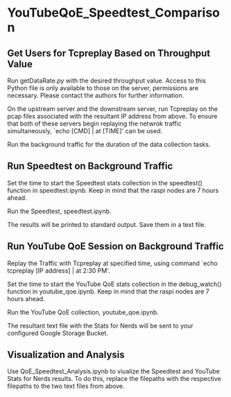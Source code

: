 # YouTubeQoE_Speedtest_Comparison

## Get Users for Tcpreplay Based on Throughput Value

Run getDataRate.py with the desired throughput value. Access to this Python file is only available to those on the server, permissions are necessary. Please contact the authors for further information.

On the upstream server and the downstream server, run Tcpreplay on the pcap files associated with the resultant IP address from above. To ensure that both of these servers begin replaying the netwrok traffic simultaneously, `echo [CMD] | at [TIME]' can be used. 

Run the background traffic for the duration of the data collection tasks.

## Run Speedtest on Background Traffic 

Set the time to start the Speedtest stats collection in the speedtest() function in speedtest.ipynb. Keep in mind that the raspi nodes are 7 hours ahead.

Run the Speedtest, speedtest.ipynb.

The results will be printed to standard output. Save them in a text file.

## Run YouTube QoE Session on Background Traffic 

Replay the Traffic with Tcpreplay at specified time, using command `echo tcpreplay [IP address] | at 2:30 PM'.

Set the time to start the YouTube QoE stats collection in the debug_watch() function in youtube_qoe.ipynb. Keep in mind that the raspi nodes are 7 hours ahead.

Run the YouTube QoE collection, youtube_qoe.ipynb.

The resultant text file with the Stats for Nerds will be sent to your configured Google Storage Bucket.

## Visualization and Analysis

Use QoE_Speedtest_Analysis.ipynb to viualize the Speedtest and YouTube Stats for Nerds results. To do this, replace the filepaths with the respective filepaths to the two text files from above.
